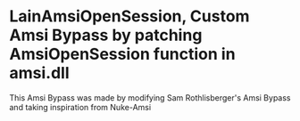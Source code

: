 # LainAmsiOpenSession, Custom Amsi Bypass by patching AmsiOpenSession function in amsi.dll

This Amsi Bypass was made by modifying Sam Rothlisberger's Amsi Bypass and taking inspiration from Nuke-Amsi
